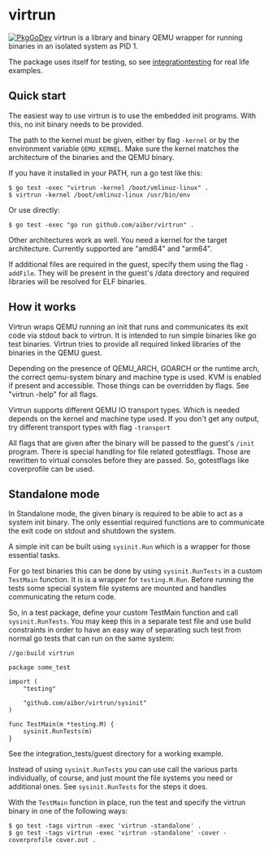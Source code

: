 # virtrun

[![PkgGoDev](https://pkg.go.dev/badge/github.com/aibor/virtrun)](https://pkg.go.dev/github.com/aibor/virtrun)
virtrun is a library and binary QEMU wrapper for running binaries in an
isolated system as PID 1.

The package uses itself for testing, so see
[integrationtesting](integrationtesting/) for real life examples.

## Quick start

The easiest way to use virtrun is to use the embedded init programs. With this,
no init binary needs to be provided.

The path to the kernel must be given, either by flag `-kernel` or by the
environment variable `QEMU_KERNEL`. Make sure the kernel matches the
architecture of the binaries and the QEMU binary.

If you have it installed in your PATH, run a go test like this:

```
$ go test -exec "virtrun -kernel /boot/vmlinuz-linux" .
$ virtrun -kernel /boot/vmlinuz-linux /usr/bin/env
```

Or use directly:

```
$ go test -exec "go run github.com/aibor/virtrun" .
```

Other architectures work as well. You need a kernel for the target
architecture. Currently supported are "amd64" and "arm64".

If additional files are required in the guest, specify them using the flag
`-addFile`. They will be present in the guest's /data directory and required
libraries will be resolved for ELF binaries.

## How it works

Virtrun wraps QEMU running an init that runs and communicates its exit code
via stdout back to virtrun. It is intended to run simple binaries like
go test binaries. Virtrun tries to provide all required linked libraries of the
binaries in the QEMU guest.

Depending on the presence of QEMU_ARCH, GOARCH or the runtime arch, the correct
qemu-system binary and machine type is used. KVM is enabled if present and
accessible. Those things can be overridden by flags. See "virtrun -help"
for all flags.

Virtrun supports different QEMU IO transport types. Which is needed depends on
the kernel and machine type used. If you don't get any output, try different
transport types with flag `-transport`

All flags that are given after the binary will be passed to the guest's
`/init` program. There is special handling for file related gotestflags. Those
are rewritten to virtual consoles before they are passed. So, gotestflags like
coverprofile can be used.

## Standalone mode

In Standalone mode, the given binary is required to be able to act as a
system init binary. The only essential required functions are to communicate
the exit code on stdout and shutdown the system.

A simple init can be built using `sysinit.Run` which is a wrapper for those
essential tasks.

For go test binaries this can be done by using `sysinit.RunTests` in a custom
`TestMain` function. It is is a wrapper for `testing.M.Run`. Before running the
tests some special system file systems are mounted and handles communicating
the return code.

So, in a test package, define your custom TestMain function and call
`sysinit.RunTests`. You may keep this in a separate test file and use build
constraints in order to have an easy way of separating such test from normal go
tests that can run on the same system:

```
//go:build virtrun

package some_test

import (
    "testing"

    "github.com/aibor/virtrun/sysinit"
)

func TestMain(m *testing.M) {
    sysinit.RunTests(m)
}
```

See the integration_tests/guest directory for a working example.

Instead of using `sysinit.RunTests` you can use call the various parts
individually, of course, and just mount the file systems you need or additional
ones. See `sysinit.RunTests` for the steps it does.

With the `TestMain` function in place, run the test and specify the virtrun
binary in one of the following ways:

```
$ go test -tags virtrun -exec 'virtrun -standalone' .
$ go test -tags virtrun -exec 'virtrun -standalone' -cover -coverprofile cover.out .
```
